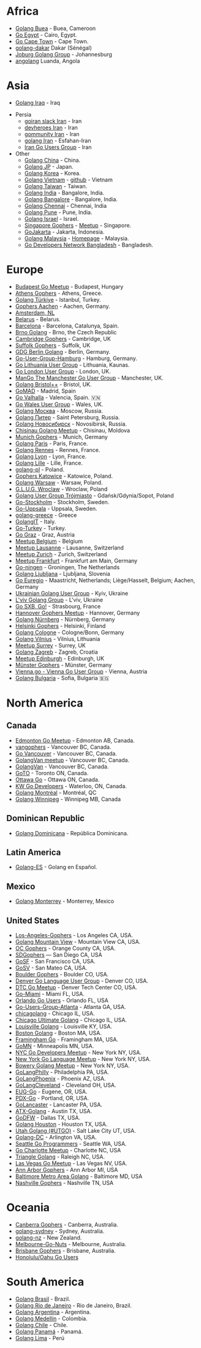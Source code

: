 # Africa
  * [Golang Buea](https://meetup.com/Docker-Buea) - Buea, Cameroon
  * [Go Egypt](https://web.facebook.com/groups/563213043835298/) - Cairo, Egypt.
  * [Go Cape Town](http://www.meetup.com/gocapetown/) - Cape Town.
  * [golang-dakar](https://plus.google.com/u/0/communities/116552609416802012105) Dakar (Sénégal)
  * [Joburg Golang Group](http://www.meetup.com/Joburg-Golang-Group/) - Johannesburg
  * [angolang](https://plus.google.com/u/0/b/112645881964422842789/communities/111727796450195570970) Luanda, Angola

# Asia
* [Golang Iraq](https://www.facebook.com/groups/go.iraq/) - Iraq
- Persia
  * [goiran slack Iran](https://join.slack.com/t/goiran/shared_invite/enQtMjczOTMwNzY3NjM2LWQyNzMwM2QwOTBjMTBmZjZiNmRhODlmNTg2OGRiOTE0ZGQ1MmUyYzU1ZDY5MTBkOGY4NTU2NmUzYWNiZWVlYzY) - Iran
  * [devheroes Iran](https://devheroes.club/c/go) - Iran
  * [gommunity Iran](https://t.me/joinchat/AAAAAEC2xDS9C116WfBSrA) - Iran
  * [golang Iran](https://t.me/joinchat/C-p1A0LvO9AIeQ1yi75mxA) - Esfahan-Iran
  * [Iran Go Users Group](https://irangug.org) - Iran
- Other
  * [Golang China](http://groups.google.com/group/golang-china) - China.
  * [Golang JP](https://plus.google.com/communities/107075098212007233819) - Japan.
  * [Golang Korea](https://www.facebook.com/groups/golangko/about/) - Korea.
  * [Golang Vietnam](https://www.facebook.com/golang.org.vn) - [github](https://github.com/golang-vietnam) -  Vietnam
  * [Golang Taiwan](http://golang.tw) - Taiwan.
  * [Golang India](https://plus.google.com/communities/102083447604771785504) - Bangalore, India.
  * [Golang Bangalore](https://www.meetup.com/Golang-Bangalore) - Bangalore, India.
  * [Golang Chennai](http://www.meetup.com/Chennai-golang-Meetup/) - Chennai, India
  * [Golang Pune](https://plus.google.com/communities/103673348666338246281) - Pune, India.
  * [Golang Israel](http://www.meetup.com/Go-Israel) - Israel.
  * [Singapore Gophers](https://www.facebook.com/groups/golang.sg/) - [Meetup](http://www.meetup.com/golangsg/) - Singapore.
  * [GoJakarta](https://gophers.id/GoJakarta) - Jakarta, Indonesia.
  * [Golang Malaysia](https://www.facebook.com/groups/mygolang/) - [Homepage](https://golang.my) - Malaysia.
  * [Go Developers Network Bangladesh](https://www.facebook.com/groups/godevnet/) - Bangladesh.

# Europe
  * [Budapest Go Meetup](https://www.meetup.com/go-budapest/) - Budapest, Hungary
  * [Athens Gophers](https://www.meetup.com/Athens-Gophers/) - Athens, Greece.
  * [Golang Türkiye](https://www.facebook.com/groups/GolangTurkiye) - Istanbul, Turkey.
  * [Gophers Aachen](https://www.meetup.com/Gophers-Aachen/) - Aachen, Germany.
  * [Amsterdam, NL](http://www.meetup.com/golang-amsterdam/)
  * [Belarus](http://gophers.by/) - Belarus.
  * [Barcelona](http://golangbcn.org) - Barcelona, Catalunya, Spain.
  * [Brno Golang](http://www.meetup.com/Golang-Brno/) - Brno, the Czech Republic
  * [Cambridge Gophers](http://www.meetup.com/Cambridge-Gophers/) - Cambridge, UK
  * [Suffolk Gophers](https://suffolkgophers.github.io/) - Suffolk, UK
  * [GDG Berlin Golang](http://www.meetup.com/golang-users-berlin/) - Berlin, Germany.
  * [Go-User-Group-Hamburg](http://www.meetup.com/Go-User-Group-Hamburg) - Hamburg, Germany.
  * [Go Lithuania User Group](http://gophers.lt/) - Lithuania, Kaunas.
  * [Go London User Group](http://www.meetup.com/Go-London-User-Group/) - London, UK.
  * [ManGo The Manchester Go User Group](http://mango.computer/) - Manchester, UK.
  * [Golang Bristol++](https://www.meetup.com/golang-bristol/) - Bristol, UK.
  * [GoMAD](https://www.meetup.com/go-mad/) - Madrid, Spain 
  * [Go Valhalla](https://t.me/joinchat/AAAAAEJGQn7K_oRUBWaNng) - Valencia, Spain. 🇻🇳
  * [Go Wales User Group](http://golang.cymru/) - Wales, UK.
  * [Golang Москва](http://www.meetup.com/Golang-Moscow/) - Moscow, Russia.
  * [Golang Питер](http://www.meetup.com/Golang-Peter/) - Saint Petersburg, Russia.
  * [Golang Новосибирск](http://www.meetup.com/GolangNSK/) - Novosibirsk, Russia.
  * [Chisinau Golang Meetup](http://www.meetup.com/Chisinau-Golang-Meetup/) - Chisinau, Moldova
  * [Munich Gophers](http://www.meetup.com/Munich-Gophers-Go-User-Group/) - Munich, Germany
  * [Golang Paris](http://www.meetup.com/Golang-Paris) - Paris, France.
  * [Golang Rennes](http://www.meetup.com/Golang-Rennes/) - Rennes, France.
  * [Golang Lyon](http://www.meetup.com/fr-FR/Golang-Lyon/) - Lyon, France.
  * [Golang Lille](http://www.meetup.com/Golang-Lille) - Lille, France.
  * [golang-pl](https://groups.google.com/forum/?fromgroups#!forum/golang-pl) - Poland.
  * [Gophers Katowice](http://www.meetup.com/Gophers-Katowice) - Katowice, Poland.
  * [Golang Warsaw](http://www.meetup.com/Golang-Warsaw) - Warsaw, Poland.
  * [G.L.U.G. Wroclaw](http://www.meetup.com/GoLang-User-Group-Wroclaw/) - Wroclaw, Poland
  * [Golang User Group Trójmiasto](https://www.meetup.com/Golang-User-Group-Trojmiasto/) - Gdańsk/Gdynia/Sopot, Poland
  * [Go-Stockholm](http://www.meetup.com/Go-Stockholm/) - Stockholm, Sweden.
  * [Go-Uppsala](http://www.meetup.com/Go-Uppsala/) - Uppsala, Sweden.
  * [golang-greece](https://groups.google.com/forum/#!forum/golang-greece) - Greece
  * [GolangIT](http://golangit.github.io/) - Italy.
  * [Go-Turkey](https://plus.google.com/communities/101920753066440157216) - Turkey.
  * [Go Graz](http://gograz.org) - Graz, Austria
  * [Meetup Belgium](http://www.meetup.com/Golang-Belgium/) - Belgium
  * [Meetup Lausanne](http://www.meetup.com/Lausanne-golang-Meetup) - Lausanne, Switzerland
  * [Meetup Zurich](http://www.meetup.com/Zurich-Gophers/) - Zurich, Switzerland
  * [Meetup Frankfurt](http://www.meetup.com/Frankfurt-Gophers-Meetup/) - Frankfurt am Main, Germany
  * [Go-ningen](http://www.meetup.com/Go-ningen/) - Groningen, The Netherlands
  * [Golang Ljubljana](http://www.meetup.com/Slovenian-Go-lang-User-Group/) - Ljubljana, Slovenia
  * [Go Euregio](https://plus.google.com/communities/116272759718686417490) - Maastricht, Netherlands; Liège/Hasselt, Belgium; Aachen, Germany
  * [Ukrainian Golang User Group](http://www.meetup.com/uagolang/) - Kyiv, Ukraine
  * [L'viv Golang Group](http://www.meetup.com/Lviv-Golang-Group/) - L'viv, Ukraine
  * [Go SXB, Go!](http://www.meetup.com/fr-FR/Go-SXB-Go/) - Strasbourg, France
  * [Hannover Gophers Meetup](http://www.meetup.com/de-DE/Hannover-Gophers-Meetup/) - Hannover, Germany
  * [Golang Nürnberg](http://www.meetup.com/de-DE/Golang-Nuernberg/) - Nürnberg, Germany
  * [Helsinki Gophers](http://www.meetup.com/Helsinki-Gophers/) - Helsinki, Finland
  * [Golang Cologne](http://www.meetup.com/Golang-Cologne/) - Cologne/Bonn, Germany
  * [Golang Vilnius](http://www.meetup.com/Vilnius-Golang/) - Vilnius, Lithuania
  * [Meetup Surrey](http://www.meetup.com/Surrey-Go-User-Group-Meetup/) - Surrey, UK
  * [Golang Zagreb](https://www.meetup.com/Golang-ZG/) - Zagreb, Croatia
  * [Meetup Edinburgh](https://www.meetup.com/Edinburgh-Golang-meetup/) - Edinburgh, UK
  * [Münster Gophers](https://www.meetup.com/de-DE/Munster-Gophers/) - Münster, Germany
  * [Vienna.go - Vienna Go User Group](https://www.meetup.com/Vienna-go-Vienna-Go-User-Group/events/242583645/) - Vienna, Austria
  * [Golang Bulgaria](https://www.meetup.com/Golang-Bulgaria/) - Sofia, Bulgaria 🇧🇬 

# North America

## Canada

  * [Edmonton Go Meetup](https://edmontongo.org/) - Edmonton AB, Canada.
  * [vangophers](http://groups.google.com/group/vangophers) - Vancouver BC, Canada.
  * [Go Vancouver](https://plus.google.com/u/0/communities/106063002572645508555) - Vancouver BC, Canada.
  * [GolangVan meetup](http://www.meetup.com/golangvan/) - Vancouver BC, Canada.
  * [GolangVan](http://golangvan.org/) - Vancouver BC, Canada.
  * [GoTO](http://www.meetup.com/go-toronto) - Toronto ON, Canada.
  * [Ottawa Go](http://www.meetup.com/Ottawa-Go-Meetup/) - Ottawa ON, Canada.
  * [KW Go Developers](http://www.meetup.com/Golang-KW/) - Waterloo, ON, Canada.
  * [Golang Montréal](https://golangmontreal.org/) - Montréal, QC
  * [Golang Winnipeg](https://www.meetup.com/Golang-Wpg-Meetup/) - Winnipeg MB, Canada

## Dominican Republic

  * [Golang Dominicana](https://www.facebook.com/groups/golangdominicana) - República Dominicana.

## Latin America

  * [Golang-ES](https://www.facebook.com/groups/goenespanol) - Golang en Español.

## Mexico

  * [Golang Monterrey](http://www.meetup.com/Golang-MTY/) - Monterrey, Mexico

## United States

  * [Los-Angeles-Gophers](http://www.meetup.com/Los-Angeles-Gophers/) - Los Angeles CA, USA.
  * [Golang Mountain View](http://www.meetup.com/Golang-Mountain-View/) - Mountain View CA, USA.
  * [OC Gophers](http://www.meetup.com/Orange-County-Gophers) - Orange County CA, USA.
  * [SDGophers](http://www.meetup.com/sdgophers/) — San Diego CA, USA
  * [GoSF](http://www.meetup.com/golangsf/) - San Francisco CA, USA.
  * [GoSV](http://www.meetup.com/GolangSV/) - San Mateo CA, USA.
  * [Boulder Gophers](https://www.meetup.com/Boulder-Gophers/) - Boulder CO, USA.
  * [Denver Go Language User Group](http://www.meetup.com/Denver-Go-Language-User-Group/) - Denver CO, USA.
  * [DTC Go Meetup](https://www.meetup.com/Denver-Go-Programming-Language-Meetup/) - Denver Tech Center CO, USA.
  * [Go-Miami](http://www.meetup.com/Go-Miami/) - Miami FL, USA.
  * [Orlando Go Users](https://www.meetup.com/OrlanGo/) - Orlando FL, USA
  * [Go-Users-Group-Atlanta](http://www.meetup.com/Go-Users-Group-Atlanta/) - Atlanta GA, USA.
  * [chicagolang](http://groups.google.com/group/chicagolang) - Chicago IL, USA.
  * [Chicago Ultimate Golang](https://www.meetup.com/Chicago-Ultimate-Golang/) - Chicago IL, USA.
  * [Louisville Golang](http://www.meetup.com/Louisville-Golang-Meetup/) - Louisville KY, USA.
  * [Boston Golang](http://bostongolang.org) - Boston MA, USA.
  * [Framingham Go](https://www.meetup.com/Framingham-Golang-Meetup/) - Framingham MA, USA.
  * [GoMN](http://www.meetup.com/golangmn/) - Minneapolis MN, USA.
  * [NYC Go Developers Meetup](http://www.meetup.com/nycgolang/) - New York NY, USA.
  * [New York Go Language Meetup](http://www.meetup.com/golangny/) - New York NY, USA.
  * [Bowery Golang Meetup](https://www.meetup.com/Bowery-Go/) - New York NY, USA.
  * [GoLangPhilly](http://www.meetup.com/GoLangPhilly/) - Philadelphia PA, USA.
  * [GoLangPhoenix](http://www.meetup.com/Golang-Phoenix/) - Phoenix AZ, USA.
  * [GoLangCleveland](https://www.golangcleveland.org/) - Cleveland OH, USA.
  * [EUG-Go](http://www.meetup.com/EUG-Go/) - Eugene, OR, USA.
  * [PDX-Go](http://www.meetup.com/PDX-Go/) - Portland, OR, USA.
  * [GoLancaster](http://www.meetup.com/GoLancaster/) - Lancaster PA, USA.
  * [ATX-Golang](http://www.meetup.com/atxgolang/) - Austin TX, USA.
  * [GoDFW](http://www.meetup.com/GoCowboys/) - Dallas TX, USA.
  * [Golang Houston](http://www.meetup.com/Golang-Houston/) - Houston TX, USA.
  * [Utah Golang (#UTGO)](http://www.meetup.com/utahgophers/) - Salt Lake City UT, USA.
  * [Golang-DC](http://www.meetup.com/Golang-DC/) - Arlington VA, USA.
  * [Seattle Go Programmers](http://www.meetup.com/golang/) - Seattle WA, USA.
  * [Go Charlotte Meetup](http://www.meetup.com/golangclt/) - Charlotte NC, USA
  * [Triangle Golang](http://www.meetup.com/Triangle-Golang-Meetup/) - Raleigh NC, USA.
  * [Las Vegas Go Meetup](http://www.meetup.com/Las-Vegas-Go-Meetup/) - Las Vegas NV, USA.
  * [Ann Arbor Gophers](http://www.meetup.com/Ann-Arbor-Gophers/) - Ann Arbor MI, USA
  * [Baltimore Metro Area Golang](http://baltimoregolang.org) - Baltimore MD, USA
  * [Nashville Gophers](https://nashgo.org) - Nashville TN, USA

# Oceania
  * [Canberra Gophers](https://plus.google.com/u/1/communities/114036877112593565975) - Canberra, Australia.
  * [golang-sydney](http://www.meetup.com/golang-syd/) - Sydney, Australia.
  * [golang-nz](http://groups.google.com/group/golang-nz) - New Zealand.
  * [Melbourne-Go-Nuts](http://www.meetup.com/Melbourne-Go-Nuts) - Melbourne, Australia.
  * [Brisbane Gophers](http://www.meetup.com/Brisbane-Golang-Meetup/) - Brisbane, Australia.
  * [Honolulu/Oahu Go Users](https://plus.google.com/communities/103024089946238586108)

# South America
  * [Golang Brasil](https://www.meetup.com/pt-BR/golangbr/) - Brazil.
  * [Golang Rio de Janeiro](https://www.meetup.com/pt-BR/Gophers-Rio) - Rio de Janeiro, Brazil.
  * [Golang Argentina](http://www.meetup.com/es-ES/Golang-Argentina/) - Argentina.
  * [Golang Medellín](http://www.meetup.com/Golang-Medellin/) - Colombia.
  * [Golang Chile](https://groups.google.com/d/forum/golang-chile) - Chile.
  * [Golang Panamá](https://groups.google.com/d/forum/golang-panama) - Panamá.
  * [Golang Lima](http://www.meetup.com/es/Golang-Peru/) - Perú